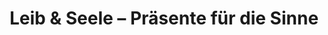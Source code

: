---
title: "Leib & Seele – Präsente für die Sinne"
url: /gau-odernheim/leib-und-seele-praesente-fuer-die-sinne/
shop: Allgemein
---